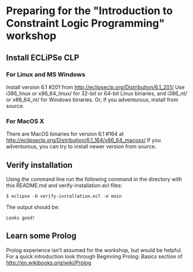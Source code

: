 # Preparing for the "Introduction to Constraint Logic Programming" workshop

## Install ECLiPSe CLP

### For Linux and MS Windows

Install version 6.1 #201 from http://eclipseclp.org/Distribution/6.1_201/
Use i386_linux or x86_64_linux/ for 32-bit or 64-bit Linux binaries, and i386_nt/ or x86_64_nt/ for Windows binaries.
Or, if you adventurous, install from source.

### For MacOS X

There are MacOS binaries for version 6.1 #164 at http://eclipseclp.org/Distribution/6.1_164/x86_64_macosx/
If you adventurous, you can try to install newer version from source.

## Verify installation

Using the command line run the following command in the directory with this README.md and verify-installation.ecl files:

    $ eclipse -b verify-installation.ecl -e main

The output should be:

    Looks good!

## Learn some Prolog

Prolog experience isn't assumed for the workshop, but would be helpful.
For a quick introduction look through Beginning Prolog: Basics section of http://en.wikibooks.org/wiki/Prolog
